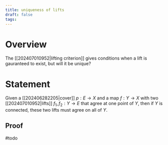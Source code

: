 ```yaml
---
title: uniqueness of lifts
draft: false
tags:
---
```

# Overview
The [[202407010952|lifting criterion]] gives conditions when a lift is gauranteed to exist, but will it be unique? 

# Statement
Given a [[202406282205|cover]] $p:E \to X$ and a map $f: Y \to X$ with two [[202407010952|lifts]] $f_1, f_2:Y \to E$ that agree at one point of $Y$, then if $Y$ is connected, these two lifts must agree on all of $Y$. 

## Proof
#todo 
